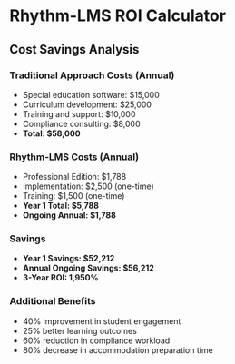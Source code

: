 # Rhythm-LMS ROI Calculator

## Cost Savings Analysis

### Traditional Approach Costs (Annual)
- Special education software: $15,000
- Curriculum development: $25,000
- Training and support: $10,000
- Compliance consulting: $8,000
- **Total: $58,000**

### Rhythm-LMS Costs (Annual)
- Professional Edition: $1,788
- Implementation: $2,500 (one-time)
- Training: $1,500 (one-time)
- **Year 1 Total: $5,788**
- **Ongoing Annual: $1,788**

### Savings
- **Year 1 Savings: $52,212**
- **Annual Ongoing Savings: $56,212**
- **3-Year ROI: 1,950%**

### Additional Benefits
- 40% improvement in student engagement
- 25% better learning outcomes
- 60% reduction in compliance workload
- 80% decrease in accommodation preparation time
